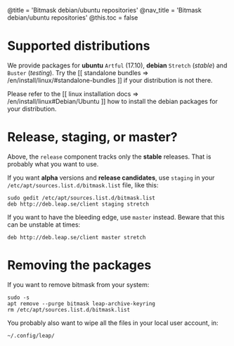 @title = 'Bitmask debian/ubuntu repositories'
@nav_title = 'Bitmask debian/ubuntu repositories'
@this.toc = false

# Supported distributions

We provide packages for **ubuntu** ``Artful`` (17.10), **debian** ``Stretch`` (*stable*) and ``Buster`` (*testing*).
Try the [[ standalone bundles => /en/install/linux/#standalone-bundles ]] if your distribution is not there.

Please refer to the [[ linux installation docs => /en/install/linux#Debian/Ubuntu ]] how to install the debian packages for your distribution.

# Release, staging, or master?

Above, the ``release`` component tracks only the **stable** releases. That is probably what you want to use.

If you want **alpha** versions and **release candidates**, use ``staging`` in your ``/etc/apt/sources.list.d/bitmask.list`` file, like this:

```
sudo gedit /etc/apt/sources.list.d/bitmask.list
deb http://deb.leap.se/client staging stretch
```

If you want to have the bleeding edge, use ``master`` instead. Beware that this can be unstable at times:

```
deb http://deb.leap.se/client master stretch
```


# Removing the packages 

If you want to remove bitmask from your system:

```
sudo -s
apt remove --purge bitmask leap-archive-keyring
rm /etc/apt/sources.list.d/bitmask.list
```

You probably also want to wipe all the files in your local user account, in:


```
~/.config/leap/
```
